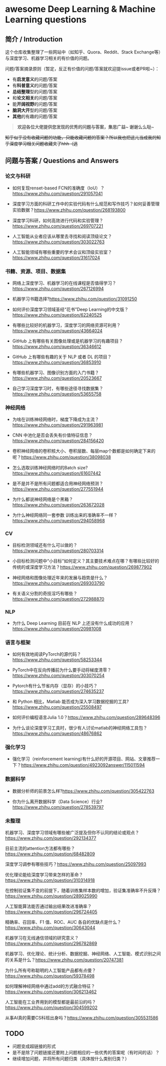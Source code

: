 # awesome Deep Learning & Machine Learning questions

## 简介 / Introduction

这个仓库收集整理了一些网站中（如知乎、Quora、Reddit、Stack Exchange等）与深度学习、机器学习相关的有价值的问题。

问题/答案摘录原则（暂定，反正有价值的问题/答案就欢迎提issue或者PR啦~）：

* 有**启发意义**的问题/答案
* 有**科普意义**的问题/答案
* **总结整理**型的问题/答案
* 和**论文相关**的问题/答案
* 能**开阔视野**的问题/答案
* **脑洞大开**型的问题/答案
* **其他**的有趣的问题/答案

> **欢迎各位大佬提供您发现的优秀的问题与答案，集思广益~ 谢谢么么哒~**

<del>知乎似乎没有收藏问题的功能，只能收藏问题的答案？所以我也把这儿当成我的知乎深度学习相关问题收藏夹了hhh（逃</del>

## 问题与答案 / Questions and Answers




### 论文与科研

* 如何复现renset-based FCN的准确度（IoU）？https://www.zhihu.com/question/291057041

* 深度学习方面的科研工作中的实验代码有什么规范和写作技巧？如何妥善管理实验数据？https://www.zhihu.com/question/268193800

* 深度学习科研，如何高效进行代码和实验管理？https://www.zhihu.com/question/269707221

* 人工智能从业者应该从哪里去寻找和阅读顶级论文？https://www.zhihu.com/question/303022763

* 人工智能领域有哪些重要的学术会议和顶级实验室？https://www.zhihu.com/question/31617024







### 书籍、资源、项目、数据集

* 网络上深度学习、机器学习的在线课程是否值得学习？https://www.zhihu.com/question/267126994

* 机器学习书籍选择?https://www.zhihu.com/question/31091250

* 如何评价深度学习领域圣经“花书”Deep Learning的中文版？https://www.zhihu.com/question/62240525

* 有哪些比较好的机器学习，深度学习的网络资源可利用？https://www.zhihu.com/question/43664024

* GitHub 上有哪些有关图像处理或是机器学习的有趣项目？https://www.zhihu.com/question/36346612

* GitHub 上有哪些有趣的关于 NLP 或者 DL 的项目？https://www.zhihu.com/question/36853910

* 有哪些机器学习、图像识别方面的入门书籍？https://www.zhihu.com/question/20523667

* 自己学习深度学习时，有哪些途径寻找数据集？https://www.zhihu.com/question/53655758






### 神经网络

* 为啥在训练神经网络时，梯度下降成为主流？https://www.zhihu.com/question/291963981

* CNN 中池化是否会丢失有价值特征信息？https://www.zhihu.com/question/284156420

* 卷积神经网络的卷积核大小、卷积层数、每层map个数都是如何确定下来的呢？https://www.zhihu.com/question/38098038

* 怎么选取训练神经网络时的Batch size?https://www.zhihu.com/question/61607442

* 是不是并不是所有问题都适合用神经网络预测？https://www.zhihu.com/question/277551944

* 为什么都说神经网络是个黑箱？https://www.zhihu.com/question/263672028

* 为什么神经网络同一套参数 训练出来的准确率不一样？https://www.zhihu.com/question/294058968





### CV

* 目标检测领域还有什么可以做的？https://www.zhihu.com/question/280703314

* 小目标检测问题中“小目标”如何定义？其主要技术难点在哪？有哪些比较好的传统的或深度学习方法？https://www.zhihu.com/question/269877902

* 神经网络和图像处理近年来的发展与趋势是什么？https://www.zhihu.com/question/269303790

* 有关语义分割的奇技淫巧有哪些？https://www.zhihu.com/question/272988870







### NLP

* 为什么 Deep Learning 目前在 NLP 上还没有什么成功的应用？https://www.zhihu.com/question/20981008







### 语言与框架

* 如何有效地阅读PyTorch的源代码？https://www.zhihu.com/question/58253344

* PyTorch中在反向传播前为什么要手动将梯度清零？https://www.zhihu.com/question/303070254

* Pytorch有什么节省内存（显存）的小技巧？https://www.zhihu.com/question/274635237

* 和 Python 相比，Matlab 能否成为深入学习数据挖掘的工具?https://www.zhihu.com/question/25508497

* 如何评价编程语言Julia 1.0？https://www.zhihu.com/question/289648396

* 为什么谈论深度学习工具时，很少有人讨论matlab的神经网络工具包？https://www.zhihu.com/question/48676862






### 强化学习

* 强化学习（reinforcement learning)有什么好的开源项目、网站、文章推荐一下？https://www.zhihu.com/question/4923092answer/115011594






### 数据科学

* 数据分析师的前景怎么样?https://www.zhihu.com/question/305422763

* 你为什么离开数据科学（Data Science）行业?https://www.zhihu.com/question/278539797






### 未整理

机器学习、深度学习领域有哪些被广泛提及但你不认同的结论或观点？https://www.zhihu.com/question/292134377


目前主流的attention方法都有哪些？https://www.zhihu.com/question/68482809


深度学习调参有哪些技巧？https://www.zhihu.com/question/25097993


优化理论能给深度学习带来怎样的革命？https://www.zhihu.com/question/310314918


在控制验证集不变的前提下，随着训练集样本数的增加，验证集准确率不升反降？https://www.zhihu.com/question/289025990


人工智能算法能否通过输出结果改进准确率？https://www.zhihu.com/question/296724405


精确率、召回率、F1 值、ROC、AUC 各自的优缺点是什么？https://www.zhihu.com/question/30643044


机器学习在无线通信领域的研究意义？https://www.zhihu.com/question/296782869


机器学习、优化理论、统计分析、数据挖掘、神经网络、人工智能、模式识别之间的关系是什么？https://www.zhihu.com/question/20747381


为什么所有号称聪明的人工智能产品都有点傻？https://www.zhihu.com/question/59378498


如何理解神经网络中通过add的方式融合特征？https://www.zhihu.com/question/306213462


人工智能在工业界用到的模型都是最前沿的吗？https://www.zhihu.com/question/304599202


从事AI真的需要CS科班出身吗？https://www.zhihu.com/question/305531586




















## TODO
* 问题变成超链接的形式
* 是不是除了问题链接还要附上问题相应的一些优秀的答案呢（有时间的话）？
* 继续增加问题，并将所有问题归类（具体按什么类别归类？）

